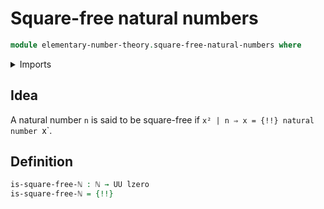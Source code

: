 # Square-free natural numbers

```agda
module elementary-number-theory.square-free-natural-numbers where
```

<details><summary>Imports</summary>

```agda
open import elementary-number-theory.divisibility-natural-numbers
open import elementary-number-theory.natural-numbers
open import elementary-number-theory.squares-natural-numbers

open import foundation.universe-levels
```

</details>

## Idea

A natural number `n` is said to be square-free if `x² | n ⇒ x = {!!}
natural number `x`.

## Definition

```agda
is-square-free-ℕ : ℕ → UU lzero
is-square-free-ℕ = {!!}
```
